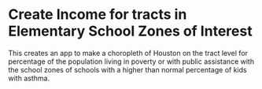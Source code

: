 # Create Income for tracts in Elementary School Zones of Interest
This creates an app to make a choropleth of Houston on the tract level for percentage of the population living in poverty or with public assistance with the school zones of schools with a higher than normal percentage of kids with asthma.
